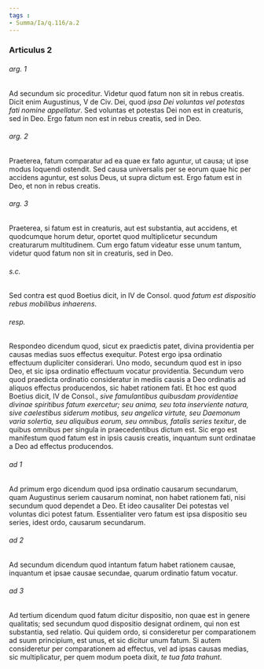 ```yaml
---
tags : 
- Summa/Ia/q.116/a.2
---
```


### Articulus 2

###### arg. 1
Ad secundum sic proceditur. Videtur quod fatum non sit in rebus creatis. Dicit enim Augustinus, V de Civ. Dei, quod *ipsa Dei voluntas vel potestas fati nomine appellatur*. Sed voluntas et potestas Dei non est in creaturis, sed in Deo. Ergo fatum non est in rebus creatis, sed in Deo.

###### arg. 2
Praeterea, fatum comparatur ad ea quae ex fato aguntur, ut causa; ut ipse modus loquendi ostendit. Sed causa universalis per se eorum quae hic per accidens aguntur, est solus Deus, ut supra dictum est. Ergo fatum est in Deo, et non in rebus creatis.

###### arg. 3
Praeterea, si fatum est in creaturis, aut est substantia, aut accidens, et quodcumque horum detur, oportet quod multiplicetur secundum creaturarum multitudinem. Cum ergo fatum videatur esse unum tantum, videtur quod fatum non sit in creaturis, sed in Deo.

###### s.c.
Sed contra est quod Boetius dicit, in IV de Consol. quod *fatum est dispositio rebus mobilibus inhaerens*.

###### resp.
Respondeo dicendum quod, sicut ex praedictis patet, divina providentia per causas medias suos effectus exequitur. Potest ergo ipsa ordinatio effectuum dupliciter considerari. Uno modo, secundum quod est in ipso Deo, et sic ipsa ordinatio effectuum vocatur providentia. Secundum vero quod praedicta ordinatio consideratur in mediis causis a Deo ordinatis ad aliquos effectus producendos, sic habet rationem fati. Et hoc est quod Boetius dicit, IV de Consol., *sive famulantibus quibusdam providentiae divinae spiritibus fatum exercetur; seu anima, seu tota inserviente natura, sive caelestibus siderum motibus, seu angelica virtute, seu Daemonum varia solertia, seu aliquibus eorum, seu omnibus, fatalis series texitur*, de quibus omnibus per singula in praecedentibus dictum est. Sic ergo est manifestum quod fatum est in ipsis causis creatis, inquantum sunt ordinatae a Deo ad effectus producendos.

###### ad 1
Ad primum ergo dicendum quod ipsa ordinatio causarum secundarum, quam Augustinus seriem causarum nominat, non habet rationem fati, nisi secundum quod dependet a Deo. Et ideo causaliter Dei potestas vel voluntas dici potest fatum. Essentialiter vero fatum est ipsa dispositio seu series, idest ordo, causarum secundarum.

###### ad 2
Ad secundum dicendum quod intantum fatum habet rationem causae, inquantum et ipsae causae secundae, quarum ordinatio fatum vocatur.

###### ad 3
Ad tertium dicendum quod fatum dicitur dispositio, non quae est in genere qualitatis; sed secundum quod dispositio designat ordinem, qui non est substantia, sed relatio. Qui quidem ordo, si consideretur per comparationem ad suum principium, est unus, et sic dicitur unum fatum. Si autem consideretur per comparationem ad effectus, vel ad ipsas causas medias, sic multiplicatur, per quem modum poeta dixit, *te tua fata trahunt*.

